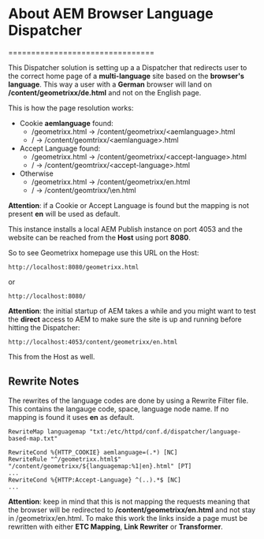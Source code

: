 # About AEM Browser Language Dispatcher
================================

This Dispatcher solution is setting up a a Dispatcher that redirects user to the correct home page of a **multi-language** site based on the **browser's language**. This way a user with a **German** browser will land on **/content/geometrixx/de.html** and not on the English page.

This is how the page resolution works:

* Cookie **aemlanguage** found:
	* /geometrixx.html -> /content/geometrixx/\<aemlanguage>.html
	* / -> /content/geomtrixx/\<aemlanguage>.html
* Accept Language found:
	* /geometrixx.html -> /content/geometrixx/\<accept-language>.html
	* / -> /content/geomtrixx/\<accept-language>.html
* Otherwise
	* /geometrixx.html -> /content/geometrixx/en.html
	* / -> /content/geomtrixx/\en.html

**Attention**: if a Cookie or Accept Language is found but the mapping is not present **en** will be used as default.

This instance installs a local AEM Publish instance on port 4053 and the website can be reached from the **Host** using port **8080**.

So to see Geometrixx homepage use this URL on the Host:

	http://localhost:8080/geometrixx.html

or

	http://localhost:8080/

**Attention**: the initial startup of AEM takes a while and you might want to test the **direct** access to AEM to make sure the site is up and running before hitting the Dispatcher:

	http://localhost:4053/content/geometrixx/en.html

This from the Host as well.

## Rewrite Notes

The rewrites of the language codes are done by using a Rewrite Filter file. This contains the langauge code, space, language node name. If no mapping is found it uses **en** as default.

	RewriteMap languagemap "txt:/etc/httpd/conf.d/dispatcher/language-based-map.txt"
	
	RewriteCond %{HTTP_COOKIE} aemlanguage=(.*) [NC]
	RewriteRule "^/geometrixx.html$" "/content/geometrixx/${languagemap:%1|en}.html" [PT]
	...
	RewriteCond %{HTTP:Accept-Language} ^(..).*$ [NC]
	...

**Attention**: keep in mind that this is not mapping the requests meaning that the browser will be redirected to **/content/geometrixx/en.html** and not stay in /geometrixx/en.html. To make this work the links inside a page must be rewritten with either **ETC Mapping**, **Link Rewriter** or **Transformer**.
